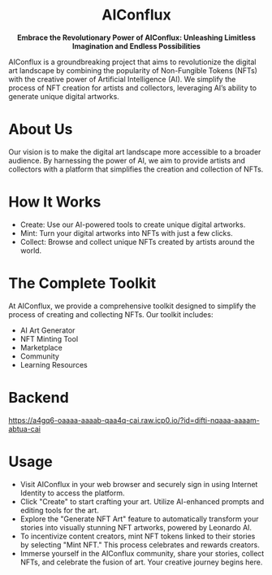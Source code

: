   <div align="center">
  <h1>AIConflux</h1>
  <p>
    <strong>Embrace the Revolutionary Power of AIConflux: Unleashing Limitless Imagination and Endless Possibilities</strong>
  </p>

</div>

AIConflux is a groundbreaking project that aims to revolutionize the digital art landscape by combining the popularity of Non-Fungible Tokens (NFTs) with the creative power of Artificial Intelligence (AI). We simplify the process of NFT creation for artists and collectors, leveraging AI’s ability to generate unique digital artworks.

# About Us

Our vision is to make the digital art landscape more accessible to a broader audience. By harnessing the power of AI, we aim to provide artists and collectors with a platform that simplifies the creation and collection of NFTs.

# How It Works
* Create: Use our AI-powered tools to create unique digital artworks.
* Mint: Turn your digital artworks into NFTs with just a few clicks.
* Collect: Browse and collect unique NFTs created by artists around the world.

# The Complete Toolkit
At AIConflux, we provide a comprehensive toolkit designed to simplify the process of creating and collecting NFTs. Our toolkit includes:

* AI Art Generator
* NFT Minting Tool
* Marketplace
* Community
* Learning Resources

# Backend
https://a4gq6-oaaaa-aaaab-qaa4q-cai.raw.icp0.io/?id=difti-nqaaa-aaaam-abtua-cai

# Usage

* Visit AIConflux in your web browser and securely sign in using Internet Identity to access the platform.
* Click "Create" to start crafting your art. Utilize AI-enhanced prompts and editing tools for the art.
* Explore the "Generate NFT Art" feature to automatically transform your stories into visually stunning NFT artworks, powered by Leonardo AI.
* To incentivize content creators, mint NFT tokens linked to their stories by selecting "Mint NFT." This process celebrates and rewards creators.
* Immerse yourself in the AIConflux community, share your stories, collect NFTs, and celebrate the fusion of art. Your creative journey begins here.
